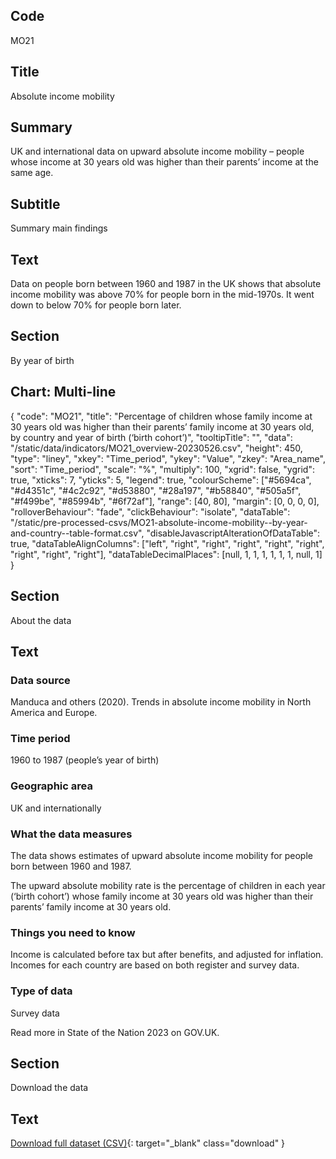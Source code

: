 ## Code
MO21

## Title
Absolute income mobility

## Summary
UK and international data on upward absolute income mobility – people whose income at 30 years old was higher than
their parents’ income at the same age.

## Subtitle
Summary main findings

## Text
Data on people born between 1960 and 1987 in the UK shows that absolute income mobility was above 70% for people
born in the mid-1970s. It went down to below 70% for people born later.

## Section
By year of birth

## Chart: Multi-line
{
    "code": "MO21",
    "title": "Percentage of children whose family income at 30 years old was higher than their parents’ family income at 30 years old, by country and year of birth (‘birth cohort’)",
    "tooltipTitle": "",
    "data": "/static/data/indicators/MO21_overview-20230526.csv",
    "height": 450,
    "type": "liney",
    "xkey": "Time_period",
    "ykey": "Value",
    "zkey": "Area_name",
    "sort": "Time_period",
    "scale": "%",
    "multiply": 100,
    "xgrid": false,
    "ygrid": true,
    "xticks": 7,
    "yticks": 5,
    "legend": true,
    "colourScheme": ["#5694ca", "#d4351c", "#4c2c92", "#d53880", "#28a197", "#b58840", "#505a5f", "#f499be", "#85994b", "#6f72af"],
    "range": [40, 80],
    "margin": [0, 0, 0, 0],
    "rolloverBehaviour": "fade",
    "clickBehaviour": "isolate",
    "dataTable": "/static/pre-processed-csvs/MO21-absolute-income-mobility--by-year-and-country--table-format.csv",
    "disableJavascriptAlterationOfDataTable": true,
    "dataTableAlignColumns": ["left", "right", "right", "right", "right", "right", "right", "right", "right"],
    "dataTableDecimalPlaces": [null, 1, 1, 1, 1, 1, 1, null, 1]
}

## Section
About the data

## Text
### Data source
Manduca and others (2020). Trends in absolute income mobility in North America and Europe.

### Time period
1960 to 1987 (people’s year of birth)

### Geographic area
UK and internationally

### What the data measures
The data shows estimates of upward absolute income mobility for people born between 1960 and 1987.

The upward absolute mobility rate is the percentage of children in each year (‘birth cohort’) whose family income
at 30 years old was higher than their parents’ family income at 30 years old.

### Things you need to know
Income is calculated before tax but after benefits, and adjusted for inflation. Incomes for each country are based
on both register and survey data.

### Type of data
Survey data

Read more in State of the Nation 2023 on GOV.UK.

## Section
Download the data

## Text
[Download full dataset (CSV)](/static/data/full-datasets/MO21-absolute-income-mobility--full-dataset.csv){: target="_blank" class="download" }
